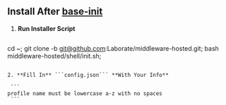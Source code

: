 Install After [base-init](https://github.com/Laborate/base-init)
----------------------------------------------------------------

1. **Run Installer Script**

   ```bash
cd ~; git clone -b <branch> git@github.com:Laborate/middleware-hosted.git; bash middleware-hosted/shell/init.sh;
   ```

2. **Fill In** ```config.json``` **With Your Info**

    ```
profile name must be lowercase a-z with no spaces
    ```
